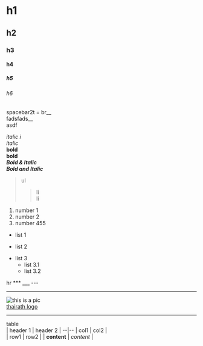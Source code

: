 # h1
## h2
### h3
#### h4
##### h5
###### h6

spacebar2t = br__  
fadsfads__   
asdf

*italic i*  
_italic_  
**bold**  
__bold__  
*__Bold & Italic__*  
**_Bold and Italic_**  

>ul
>>li  
>>li   

1. number 1
22.  number 2
332434.    number 455   

+ list 1
- list 2
* list 3  
  * list 3.1
  * list 3.2  

hr *** ___ ---
***  
![this is a pic](https://user-images.githubusercontent.com/25115342/34331445-78c744c2-e959-11e7-8bfe-71db8b1fd267.png)  
[thairath logo](https://user-images.githubusercontent.com/25115342/34331445-78c744c2-e959-11e7-8bfe-71db8b1fd267.png)

----
table  
| header 1 | header 2 |
--|--
| col1 | col2 |  
| row1 | row2 |
| **content** | _content_ |







